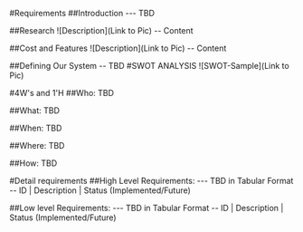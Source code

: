 
#Requirements
##Introduction
--- TBD

##Research
![Description](Link to Pic) -- Content

##Cost and Features
![Description](Link to Pic) -- Content

##Defining Our System
-- TBD
#SWOT ANALYSIS
![SWOT-Sample](Link to Pic)

#4W's and 1'H
##Who:
TBD

##What:
TBD

##When:
TBD

##Where:
TBD

##How:
TBD

#Detail requirements
##High Level Requirements:
--- TBD in Tabular Format -- ID | Description | Status (Implemented/Future)

##Low level Requirements:
--- TBD in Tabular Format -- ID | Description | Status (Implemented/Future)
